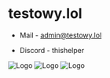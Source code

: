 # testowy.lol

- Mail - admin@testowy.lol

- Discord - thishelper



![Logo](http://nurkowydyziu.ct8.pl/testowy.png)
![Logo](http://nurkowydyziu.ct8.pl/testowy2.png)
![Logo](http://nurkowydyziu.ct8.pl/testowy3.png)
